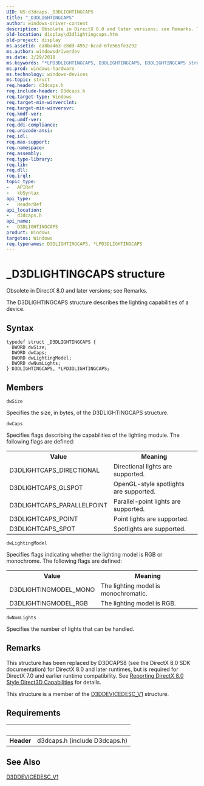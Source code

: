 ```yaml
---
UID: NS:d3dcaps._D3DLIGHTINGCAPS
title: "_D3DLIGHTINGCAPS"
author: windows-driver-content
description: Obsolete in DirectX 8.0 and later versions; see Remarks. The D3DLIGHTINGCAPS structure describes the lighting capabilities of a device.
old-location: display\d3dlightingcaps.htm
old-project: display
ms.assetid: ea8ba463-e8dd-4952-bcad-6fe565fe3292
ms.author: windowsdriverdev
ms.date: 3/29/2018
ms.keywords: "*LPD3DLIGHTINGCAPS, D3DLIGHTINGCAPS, D3DLIGHTINGCAPS structure [Display Devices], LPD3DLIGHTINGCAPS, LPD3DLIGHTINGCAPS structure pointer [Display Devices], _D3DLIGHTINGCAPS, d3dcaps/D3DLIGHTINGCAPS, d3dcaps/LPD3DLIGHTINGCAPS, d3dstrct_98470d9f-b4ed-49ee-9c0f-34c991916de3.xml, display.d3dlightingcaps"
ms.prod: windows-hardware
ms.technology: windows-devices
ms.topic: struct
req.header: d3dcaps.h
req.include-header: D3dcaps.h
req.target-type: Windows
req.target-min-winverclnt: 
req.target-min-winversvr: 
req.kmdf-ver: 
req.umdf-ver: 
req.ddi-compliance: 
req.unicode-ansi: 
req.idl: 
req.max-support: 
req.namespace: 
req.assembly: 
req.type-library: 
req.lib: 
req.dll: 
req.irql: 
topic_type:
-	APIRef
-	kbSyntax
api_type:
-	HeaderDef
api_location:
-	d3dcaps.h
api_name:
-	D3DLIGHTINGCAPS
product: Windows
targetos: Windows
req.typenames: D3DLIGHTINGCAPS, *LPD3DLIGHTINGCAPS
---
```


# _D3DLIGHTINGCAPS structure
Obsolete in DirectX 8.0 and later versions; see Remarks.
   

The D3DLIGHTINGCAPS structure describes the lighting capabilities of a device.

## Syntax
```
typedef struct _D3DLIGHTINGCAPS {
  DWORD dwSize;
  DWORD dwCaps;
  DWORD dwLightingModel;
  DWORD dwNumLights;
} D3DLIGHTINGCAPS, *LPD3DLIGHTINGCAPS;
```

## Members


`dwSize`

Specifies the size, in bytes, of the D3DLIGHTINGCAPS structure.

`dwCaps`

Specifies flags describing the capabilities of the lighting module. The following flags are defined:   
  
  
  

<table>
<tr>
<th>Value</th>
<th>Meaning</th>
</tr>
<tr>
<td>D3DLIGHTCAPS_DIRECTIONAL</td>
<td>Directional lights are supported. 
</td>
</tr>
<tr>
<td>D3DLIGHTCAPS_GLSPOT</td>
<td>OpenGL-style spotlights are supported.</td>
</tr>
<tr>
<td>D3DLIGHTCAPS_PARALLELPOINT</td>
<td>Parallel-point lights are supported.</td>
</tr>
<tr>
<td>D3DLIGHTCAPS_POINT</td>
<td>Point lights are supported.</td>
</tr>
<tr>
<td>D3DLIGHTCAPS_SPOT</td>
<td>Spotlights are supported. 
</td>
</tr>
</table>

`dwLightingModel`

Specifies flags indicating whether the lighting model is RGB or monochrome. The following flags are defined: 

<table>
<tr>
<th>Value</th>
<th>Meaning</th>
</tr>
<tr>
<td>D3DLIGHTINGMODEL_MONO </td>
<td>The lighting model is monochromatic. 
 </td>
</tr>
<tr>
<td>D3DLIGHTINGMODEL_RGB</td>
<td>The lighting model is RGB. 
</td>
</tr>
</table>

`dwNumLights`

Specifies the number of lights that can be handled.

## Remarks
This structure has been replaced by D3DCAPS8 (see the DirectX 8.0 SDK documentation) for DirectX 8.0 and later runtimes, but is required for DirectX 7.0 and earlier runtime compatibility. See <a href="https://msdn.microsoft.com/a03a7cbc-95be-4251-8e3a-bef4a093f03d">Reporting DirectX 8.0 Style Direct3D Capabilities</a> for details.

This structure is a member of the <a href="https://msdn.microsoft.com/library/windows/hardware/ff544689">D3DDEVICEDESC_V1</a> structure.

## Requirements
| &nbsp; | &nbsp; |
| ---- |:---- |
| **Header** | d3dcaps.h (include D3dcaps.h) |

## See Also

<a href="https://msdn.microsoft.com/library/windows/hardware/ff544689">D3DDEVICEDESC_V1</a>
